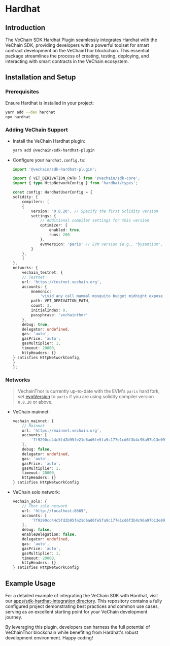 # Hardhat

## Introduction

The VeChain SDK Hardhat Plugin seamlessly integrates Hardhat with the VeChain SDK, providing developers with a powerful toolset for smart contract development on the VeChainThor blockchain. This essential package streamlines the process of creating, testing, deploying, and interacting with smart contracts in the VeChain ecosystem.

## Installation and Setup

### Prerequisites

Ensure Hardhat is installed in your project:

``` bash
yarn add --dev hardhat
npx hardhat
```

### Adding VeChain Support

 - Install the VeChain Hardhat plugin:

    ``` bash
    yarn add @vechain/sdk-hardhat-plugin
    ```

 - Configure your `hardhat.config.ts`:

    ``` typescript
    import '@vechain/sdk-hardhat-plugin';

    import { VET_DERIVATION_PATH } from '@vechain/sdk-core';
    import { type HttpNetworkConfig } from 'hardhat/types';

    const config: HardhatUserConfig = {
    solidity: {
        compilers: [
        {
            version: '0.8.20', // Specify the first Solidity version
            settings: {
                // Additional compiler settings for this version
                optimizer: {
                    enabled: true,
                    runs: 200
                },
                evmVersion: 'paris' // EVM version (e.g., "byzantium", "constantinople", "petersburg", "istanbul", "berlin", "london")
            }
        },
        ]
    },
    networks: {
        vechain_testnet: {
        // Testnet
        url: 'https://testnet.vechain.org',
        accounts: {
            mnemonic:
                'vivid any call mammal mosquito budget midnight expose spirit approve reject system',
            path: VET_DERIVATION_PATH,
            count: 3,
            initialIndex: 0,
            passphrase: 'vechainthor'
        },
        debug: true,
        delegator: undefined,
        gas: 'auto',
        gasPrice: 'auto',
        gasMultiplier: 1,
        timeout: 20000,
        httpHeaders: {}
    } satisfies HttpNetworkConfig,
    }
    };
    ```

### Networks

> VechainThor is currently up-to-date with the EVM's `paris` hard fork,
> set [evmVersion](https://docs.soliditylang.org/en/latest/using-the-compiler.html#setting-the-evm-version-to-target)
> to `paris` if you are using solidity compiler version `0.8.20` or above.

 - VeChain mainnet:

    ``` typescript
    vechain_mainnet: {
        // Mainnet
        url: 'https://mainnet.vechain.org',
        accounts: [
            '7f9290cc44c5fd2b95fe21d6ad6fe5fa9c177e1cd6f3b4c96a97b13e09eaa158'
        ],
        debug: false,
        delegator: undefined,
        gas: 'auto',
        gasPrice: 'auto',
        gasMultiplier: 1,
        timeout: 20000,
        httpHeaders: {}
    } satisfies HttpNetworkConfig
    ```

 - VeChain solo network:

    ``` typescript
    vechain_solo: {
        // Thor solo network
        url: 'http://localhost:8669',
        accounts: [
            '7f9290cc44c5fd2b95fe21d6ad6fe5fa9c177e1cd6f3b4c96a97b13e09eaa158'
        ],
        debug: false,
        enableDelegation: false,
        delegator: undefined,
        gas: 'auto',
        gasPrice: 'auto',
        gasMultiplier: 1,
        timeout: 20000,
        httpHeaders: {}
    } satisfies HttpNetworkConfig
    ```

## Example Usage

For a detailed example of integrating the VeChain SDK with Hardhat, visit our [apps/sdk-hardhat-integration directory](https://github.com/vechain/vechain-sdk-js/tree/main/apps/sdk-hardhat-integration). This repository contains a fully configured project demonstrating best practices and common use cases, serving as an excellent starting point for your VeChain development journey.

By leveraging this plugin, developers can harness the full potential of VeChainThor blockchain while benefiting from Hardhat's robust development environment. Happy coding!